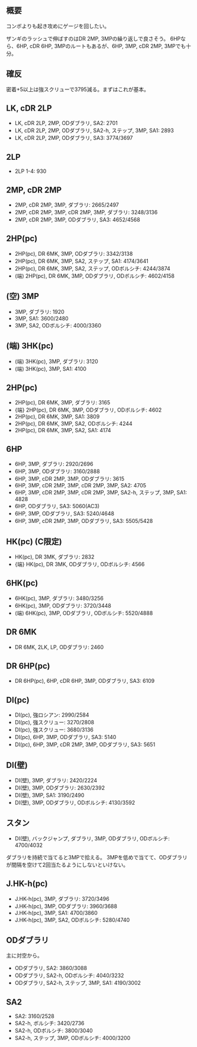 ## 概要

コンボよりも起き攻めにゲージを回したい。

ザンギのラッシュで伸ばすのはDR 2MP, 3MPの繰り返しで良さそう。
6HPなら、6HP, cDR 6HP, 3MPのルートもあるが、6HP, 3MP, cDR 2MP, 3MPでも十分。

## 確反

密着+5以上は強スクリューで3795減る。まずはこれが基本。

## LK, cDR 2LP

- LK, cDR 2LP, 2MP, ODダブラリ, SA2: 2701
- LK, cDR 2LP, 2MP, ODダブラリ, SA2-h, ステップ, 3MP, SA1: 2893
- LK, cDR 2LP, 2MP, ODダブラリ, SA3: 3774/3697

## 2LP

- 2LP 1-4: 930

## 2MP, cDR 2MP

- 2MP, cDR 2MP, 3MP, ダブラリ: 2665/2497
- 2MP, cDR 2MP, 3MP, cDR 2MP, 3MP, ダブラリ: 3248/3136
- 2MP, cDR 2MP, 3MP, ODダブラリ, SA3: 4652/4568

## 2HP(pc)

- 2HP(pc), DR 6MK, 3MP, ODダブラリ: 3342/3138
- 2HP(pc), DR 6MK, 3MP, SA2, ステップ, SA1: 4174/3641
- 2HP(pc), DR 6MK, 3MP, SA2, ステップ, ODボルシチ: 4244/3874
- (端) 2HP(pc), DR 6MK, 3MP, ODダブラリ, ODボルシチ: 4602/4158

## (空) 3MP

- 3MP, ダブラリ: 1920
- 3MP, SA1: 3600/2480
- 3MP, SA2, ODボルシチ: 4000/3360

## (端) 3HK(pc)

- (端) 3HK(pc), 3MP, ダブラリ: 3120
- (端) 3HK(pc), 3MP, SA1: 4100

## 2HP(pc)

- 2HP(pc), DR 6MK, 3MP, ダブラリ: 3165
- {端} 2HP(pc), DR 6MK, 3MP, ODダブラリ, ODボルシチ: 4602
- 2HP(pc), DR 6MK, 3MP, SA1: 3809
- 2HP(pc), DR 6MK, 3MP, SA2, ODボルシチ: 4244
- 2HP(pc), DR 6MK, 3MP, SA2, SA1: 4174

## 6HP

- 6HP, 3MP, ダブラリ: 2920/2696
- 6HP, 3MP, ODダブラリ: 3160/2888
- 6HP, 3MP, cDR 2MP, 3MP, ODダブラリ: 3615
- 6HP, 3MP, cDR 2MP, 3MP, cDR 2MP, 3MP, SA2: 4705
- 6HP, 3MP, cDR 2MP, 3MP, cDR 2MP, 3MP, SA2-h, ステップ, 3MP, SA1: 4828
- 6HP, ODダブラリ, SA3: 5060(AC3)
- 6HP, 3MP, ODダブラリ, SA3: 5240/4648
- 6HP, 3MP, cDR 2MP, 3MP, ODダブラリ, SA3: 5505/5428

## HK(pc) (C限定)

- HK(pc), DR 3MK, ダブラリ: 2832
- {端} HK(pc), DR 3MK, ODダブラリ, ODボルシチ: 4566

## 6HK(pc)

- 6HK(pc), 3MP, ダブラリ: 3480/3256
- 6HK(pc), 3MP, ODダブラリ: 3720/3448
- (端) 6HK(pc), 3MP, ODダブラリ, ODボルシチ: 5520/4888

## DR 6MK

- DR 6MK, 2LK, LP, ODダブラリ: 2460

## DR 6HP(pc)

- DR 6HP(pc), 6HP, cDR 6HP, 3MP, ODダブラリ, SA3: 6109

## DI(pc)

- DI(pc), 強ロシアン: 2990/2584
- DI(pc), 強スクリュー: 3270/2808
- DI(pc), 強スクリュー: 3680/3136
- DI(pc), 6HP, 3MP, ODダブラリ, SA3: 5140
- DI(pc), 6HP, 3MP, cDR 2MP, 3MP, ODダブラリ, SA3: 5651

## DI(壁)

- DI(壁), 3MP, ダブラリ: 2420/2224
- DI(壁), 3MP, ODダブラリ: 2630/2392
- DI(壁), 3MP, SA1: 3190/2490
- DI(壁), 3MP, ODダブラリ, ODボルシチ: 4130/3592

## スタン

- DI(壁), バックジャンプ, ダブラリ, 3MP, ODダブラリ, ODボルシチ: 4700/4032

ダブラリを持続で当てると3MPで拾える。
3MPを低めで当てて、ODダブラリが間隔を空けて2回当たるようにしないといけない。

## J.HK-h(pc)

- J.HK-h(pc), 3MP, ダブラリ: 3720/3496
- J.HK-h(pc), 3MP, ODダブラリ: 3960/3688
- J.HK-h(pc), 3MP, SA1: 4700/3860
- J.HK-h(pc), 3MP, SA2, ODボルシチ: 5280/4740

## ODダブラリ

主に対空から。

- ODダブラリ, SA2: 3860/3088
- ODダブラリ, SA2-h, ODボルシチ: 4040/3232
- ODダブラリ, SA2-h, ステップ, 3MP, SA1: 4190/3002

## SA2

- SA2: 3160/2528
- SA2-h, ボルシチ: 3420/2736
- SA2-h, ODボルシチ: 3800/3040
- SA2-h, ステップ, 3MP, ODボルシチ: 4000/3200
